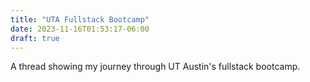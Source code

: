 ```yaml
---
title: "UTA Fullstack Bootcamp"
date: 2023-11-16T01:53:17-06:00
draft: true
---
```


A thread showing my journey through UT Austin's fullstack bootcamp.